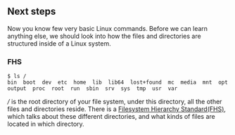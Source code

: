 ## Next steps

Now you know few very basic Linux commands. Before we can learn anything else, we should look into how the files and directories are structured inside of a Linux system.

### FHS

```
$ ls /
bin  boot  dev  etc  home  lib  lib64  lost+found  mc  media  mnt  opt  output  proc  root  run  sbin  srv  sys  tmp  usr  var
```

*/* is the root directory of your file system, under this directory, all the other files
and directories reside. There is a [Filesystem Hierarchy Standard(FHS)](https://refspecs.linuxfoundation.org/FHS_3.0/fhs-3.0.html), which talks
about these different directories, and what kinds of files are located in which directory.


